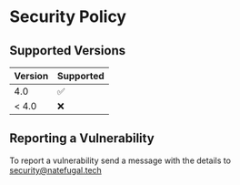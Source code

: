 # Security Policy

## Supported Versions

| Version | Supported          |
| ------- | ------------------ |
| 4.0     | :white_check_mark: |
| < 4.0   | :x:                |

## Reporting a Vulnerability

To report a vulnerability send a message with the details to security@natefugal.tech
